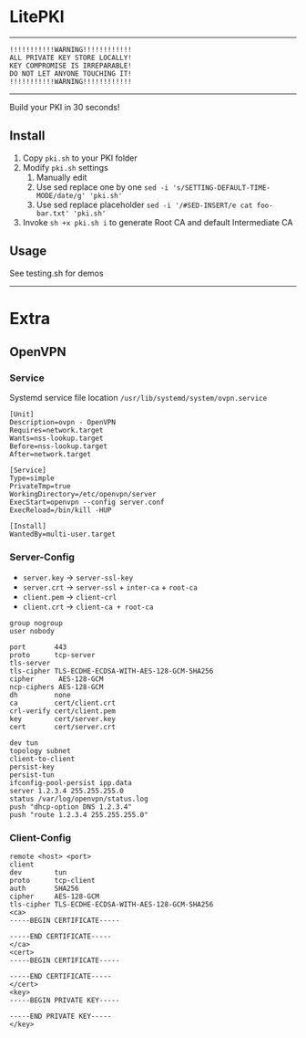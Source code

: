 # LitePKI

--- 

```code
!!!!!!!!!!!WARNING!!!!!!!!!!!!
ALL PRIVATE KEY STORE LOCALLY!
KEY COMPROMISE IS IRREPARABLE!
DO NOT LET ANYONE TOUCHING IT!
!!!!!!!!!!!WARNING!!!!!!!!!!!!
```

---

Build your PKI in 30 seconds!

## Install

1. Copy `pki.sh` to your PKI folder
2. Modify `pki.sh` settings
    1. Manually edit
    2. Use sed replace one by one `sed -i 's/SETTING-DEFAULT-TIME-MODE/date/g' 'pki.sh'`
    3. Use sed replace placeholder `sed -i '/#SED-INSERT/e cat foo-bar.txt' 'pki.sh'`
3. Invoke `sh +x pki.sh i` to generate Root CA and default Intermediate CA

## Usage

See testing.sh for demos

---

# Extra

## OpenVPN

### Service

Systemd service file location `/usr/lib/systemd/system/ovpn.service`

```text
[Unit]
Description=ovpn - OpenVPN
Requires=network.target
Wants=nss-lookup.target
Before=nss-lookup.target
After=network.target

[Service]
Type=simple
PrivateTmp=true
WorkingDirectory=/etc/openvpn/server
ExecStart=openvpn --config server.conf
ExecReload=/bin/kill -HUP

[Install]
WantedBy=multi-user.target
```

### Server-Config

- `server.key` -> `server-ssl-key`
- `server.crt` -> `server-ssl` + `inter-ca` + `root-ca`
- `client.pem` -> `client-crl`
- `client.crt` -> `client-ca + root-ca`

```text
group nogroup
user nobody

port       443
proto      tcp-server
tls-server
tls-cipher TLS-ECDHE-ECDSA-WITH-AES-128-GCM-SHA256
cipher      AES-128-GCM
ncp-ciphers AES-128-GCM
dh         none
ca         cert/client.crt
crl-verify cert/client.pem
key        cert/server.key
cert       cert/server.crt

dev tun
topology subnet
client-to-client
persist-key
persist-tun
ifconfig-pool-persist ipp.data
server 1.2.3.4 255.255.255.0
status /var/log/openvpn/status.log
push "dhcp-option DNS 1.2.3.4"
push "route 1.2.3.4 255.255.255.0"
```

### Client-Config

```text
remote <host> <port>
client
dev        tun
proto      tcp-client
auth       SHA256
cipher     AES-128-GCM
tls-cipher TLS-ECDHE-ECDSA-WITH-AES-128-GCM-SHA256
<ca>
-----BEGIN CERTIFICATE-----

-----END CERTIFICATE-----
</ca>
<cert>
-----BEGIN CERTIFICATE-----

-----END CERTIFICATE-----
</cert>
<key>
-----BEGIN PRIVATE KEY-----

-----END PRIVATE KEY-----
</key>
```
